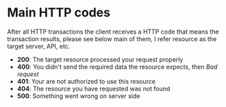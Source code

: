 # Main HTTP codes

After all HTTP transactions the client receives a HTTP code that means the transaction results, please see below main of them, I refer resource as the target server, API, etc.


*   **200**: The target resource processed your request properly
*	**400**: You didn't send the required data the resource expects, then *Bad request*
*   **401**: Your are not authorized to use this resource
*   **404**: The resource you have requested was not found
*   **500**: Something went wrong on server side